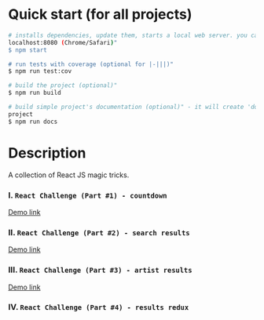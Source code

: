 Quick start (for all projects)
============

```bash
# installs dependencies, update them, starts a local web server. you can run the project on 
localhost:8080 (Chrome/Safari)"
$ npm start

# run tests with coverage (optional for |-|||)"
$ npm run test:cov

# build the project (optional)"
$ npm run build

# build simple project's documentation (optional)" - it will create 'documentation' folder in the 
project
$ npm run docs
```


Description
============
A collection of React JS magic tricks.

### I. `React Challenge (Part #1) - countdown`
[Demo link](https://ivaylopetrovdev.github.io/reactjs/countdown/build/)

### II. `React Challenge (Part #2) - search results`
[Demo link](https://ivaylopetrovdev.github.io/reactjs/search-results/build/)

### III. `React Challenge (Part #3) - artist results`
[Demo link](https://ivaylopetrovdev.github.io/reactjs/artist-results/build/)

### IV. `React Challenge (Part #4) - results redux`